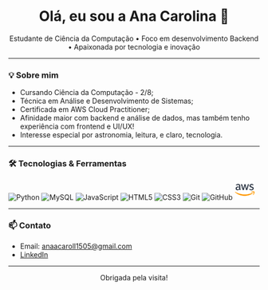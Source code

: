 <h1 align="center">Olá, eu sou a Ana Carolina 👋</h1>

<p align="center">
   Estudante de Ciência da Computação •  Foco em desenvolvimento Backend •  Apaixonada por tecnologia e inovação
</p>

---

### 💡 Sobre mim

-  Cursando Ciência da Computação - 2/8;
-  Técnica em Análise e Desenvolvimento de Sistemas;
-  Certificada em AWS Cloud Practitioner;
-  Afinidade maior com backend e análise de dados, mas também tenho experiência com frontend e UI/UX!   
-  Interesse especial por astronomia, leitura, e claro, tecnologia.

---

### 🛠️ Tecnologias & Ferramentas

<p align="left"> <img src="https://cdn.jsdelivr.net/gh/devicons/devicon/icons/python/python-original.svg" height="40" alt="Python" /> <img src="https://cdn.jsdelivr.net/gh/devicons/devicon/icons/mysql/mysql-original.svg" height="40" alt="MySQL" /> <img src="https://cdn.jsdelivr.net/gh/devicons/devicon/icons/javascript/javascript-original.svg" height="40" alt="JavaScript" /> <img src="https://cdn.jsdelivr.net/gh/devicons/devicon/icons/html5/html5-original.svg" height="40" alt="HTML5" /> <img src="https://cdn.jsdelivr.net/gh/devicons/devicon/icons/css3/css3-original.svg" height="40" alt="CSS3" /> <img src="https://cdn.jsdelivr.net/gh/devicons/devicon/icons/git/git-original.svg" height="40" alt="Git" /> <img src="https://cdn.jsdelivr.net/gh/devicons/devicon/icons/github/github-original.svg" height="40" alt="GitHub" /> <img src="https://raw.githubusercontent.com/devicons/devicon/master/icons/amazonwebservices/amazonwebservices-original-wordmark.svg" height="40" alt="AWS" />

---

### 📫 Contato

-  Email: anaacaroll1505@gmail.com
-  [LinkedIn](https://www.linkedin.com/in/anacarolinaalvesdesouza/)

---

<p align="center">
  Obrigada pela visita! 
</p>

